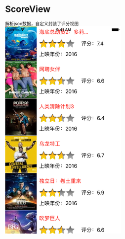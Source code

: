 # ScoreView
解析json数据，自定义封装了评分视图
![image](https://github.com/XinSet928/ScoreView/blob/master/ScoreView/1.png)

